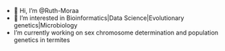 - 👋 Hi, I’m @Ruth-Moraa
- 👀 I’m interested in Bioinformatics|Data Science|Evolutionary genetics|Microbiology
- I’m currently working on sex chromosome determination and population genetics in termites


<!---
Ruth-Moraa/Ruth-Moraa is a ✨ special ✨ repository because its `README.md` (this file) appears on your GitHub profile.
You can click the Preview link to take a look at your changes.
--->
